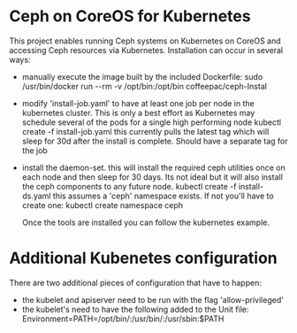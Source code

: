 #  Ceph on CoreOS for Kubernetes

This project enables running Ceph systems on Kubernetes on CoreOS and accessing Ceph resources via Kubernetes.  Installation can occur
in several ways:
- manually execute the image built by the included Dockerfile:  sudo /usr/bin/docker run --rm -v /opt/bin:/opt/bin coffeepac/ceph-Instal
- modify 'install-job.yaml' to have at least one job per node in the kubernetes cluster.  This is only a best effort as Kubernetes
  may schedule several of the pods for a single high performing node
    kubectl create -f install-job.yaml
      this currently pulls the latest tag which will sleep for 30d after the install is complete.  Should have a separate tag for the job
- install the daemon-set.  this will install the required ceph utilities once on each node and then sleep for 30 days.  Its not ideal but
  it will also install the ceph components to any future node.
    kubectl create -f install-ds.yaml
      this assumes a 'ceph' namespace exists.  If not you'll have to create one:
      kubectl create namespace ceph

  Once the tools are installed you can follow the kubernetes example.

#  Additional Kubenetes configuration

There are two additional pieces of configuration that have to happen:
- the kubelet and apiserver need to be run with the flag 'allow-privileged'
- the kubelet's need to have the following added to the Unit file:
  Environment=PATH=/opt/bin/:/usr/bin/:/usr/sbin:$PATH


